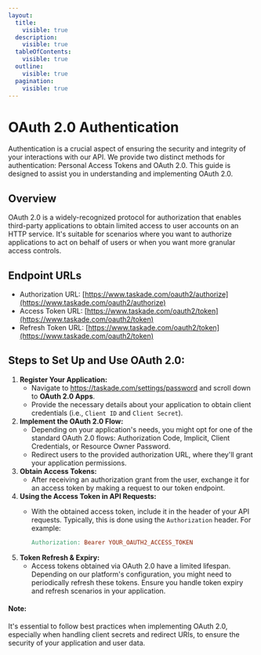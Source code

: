 ```yaml
---
layout:
  title:
    visible: true
  description:
    visible: true
  tableOfContents:
    visible: true
  outline:
    visible: true
  pagination:
    visible: true
---
```


# OAuth 2.0 Authentication

Authentication is a crucial aspect of ensuring the security and integrity of your interactions with our API. We provide two distinct methods for authentication: Personal Access Tokens and OAuth 2.0. This guide is designed to assist you in understanding and implementing OAuth 2.0.

## Overview

OAuth 2.0 is a widely-recognized protocol for authorization that enables third-party applications to obtain limited access to user accounts on an HTTP service. It's suitable for scenarios where you want to authorize applications to act on behalf of users or when you want more granular access controls.

## Endpoint URLs

* Authorization URL: [https://www.taskade.com/oauth2/authorize](https://www.taskade.com/oauth2/authorize)
* Access Token URL: [https://www.taskade.com/oauth2/token](https://www.taskade.com/oauth2/token)
* Refresh Token URL: [https://www.taskade.com/oauth2/token](https://www.taskade.com/oauth2/token)

## Steps to Set Up and Use OAuth 2.0:

1. **Register Your Application:**
   * Navigate to https://taskade.com/settings/password and scroll down to **OAuth 2.0 Apps**.
   * Provide the necessary details about your application to obtain client credentials (i.e., `Client ID` and `Client Secret`).
2. **Implement the OAuth 2.0 Flow:**
   * Depending on your application's needs, you might opt for one of the standard OAuth 2.0 flows: Authorization Code, Implicit, Client Credentials, or Resource Owner Password.
   * Redirect users to the provided authorization URL, where they'll grant your application permissions.
3. **Obtain Access Tokens:**
   * After receiving an authorization grant from the user, exchange it for an access token by making a request to our token endpoint.
4. **Using the Access Token in API Requests:**
   *   With the obtained access token, include it in the header of your API requests. Typically, this is done using the `Authorization` header. For example:

       ```makefile
       Authorization: Bearer YOUR_OAUTH2_ACCESS_TOKEN
       ```
5. **Token Refresh & Expiry:**
   * Access tokens obtained via OAuth 2.0 have a limited lifespan. Depending on our platform's configuration, you might need to periodically refresh these tokens. Ensure you handle token expiry and refresh scenarios in your application.

#### Note:

It's essential to follow best practices when implementing OAuth 2.0, especially when handling client secrets and redirect URIs, to ensure the security of your application and user data.
